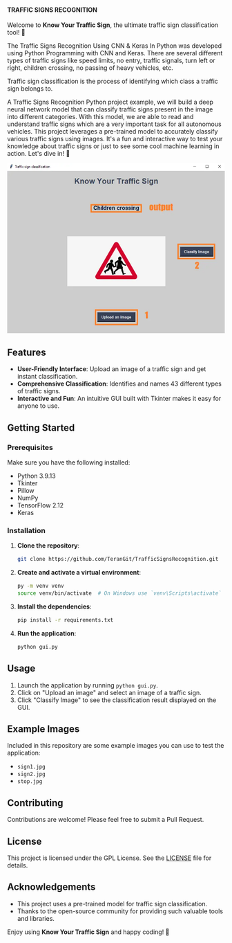 #### TRAFFIC SIGNS RECOGNITION

Welcome to **Know Your Traffic Sign**, the ultimate traffic sign classification tool! 🚦

The Traffic Signs Recognition Using CNN & Keras In Python was developed using Python Programming with CNN and Keras.
There are several different types of traffic signs like speed limits, no entry, traffic signals, turn left or right, children crossing, no passing of heavy vehicles, etc.

Traffic sign classification is the process of identifying which class a traffic sign belongs to.


A Traffic Signs Recognition Python project example, we will build a deep neural network model that can classify traffic signs present in the image into different categories.
With this model, we are able to read and understand traffic signs which are a very important task for all autonomous vehicles.
This project leverages a pre-trained model to accurately classify various traffic signs using images. It's a fun and interactive way to test your knowledge about traffic signs or just to see some cool machine learning in action. Let's dive in! 🎉

![Demonstration Image](demo.png)

## Features

- **User-Friendly Interface**: Upload an image of a traffic sign and get instant classification.
- **Comprehensive Classification**: Identifies and names 43 different types of traffic signs.
- **Interactive and Fun**: An intuitive GUI built with Tkinter makes it easy for anyone to use.

## Getting Started

### Prerequisites

Make sure you have the following installed:

- Python 3.9.13
- Tkinter
- Pillow
- NumPy
- TensorFlow 2.12
- Keras

### Installation

1. **Clone the repository**:
    ```bash
    git clone https://github.com/TeranGit/TrafficSignsRecognition.git
    ```

2. **Create and activate a virtual environment**:
    ```bash
    py -m venv venv
    source venv/bin/activate  # On Windows use `venv\Scripts\activate`
    ```

3. **Install the dependencies**:
    ```bash
    pip install -r requirements.txt
    ```

4. **Run the application**:
    ```bash
    python gui.py
    ```

## Usage

1. Launch the application by running `python gui.py`.
2. Click on "Upload an image" and select an image of a traffic sign.
3. Click "Classify Image" to see the classification result displayed on the GUI.

## Example Images

Included in this repository are some example images you can use to test the application:

- `sign1.jpg`
- `sign2.jpg`
- `stop.jpg`

## Contributing

Contributions are welcome! Please feel free to submit a Pull Request.

## License

This project is licensed under the GPL License. See the [LICENSE](LICENSE) file for details.

## Acknowledgements

- This project uses a pre-trained model for traffic sign classification.
- Thanks to the open-source community for providing such valuable tools and libraries.

Enjoy using **Know Your Traffic Sign** and happy coding! 🚀
